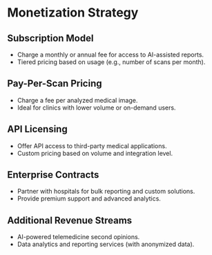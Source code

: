 # Monetization Strategy

## Subscription Model
- Charge a monthly or annual fee for access to AI-assisted reports.
- Tiered pricing based on usage (e.g., number of scans per month).

## Pay-Per-Scan Pricing
- Charge a fee per analyzed medical image.
- Ideal for clinics with lower volume or on-demand users.

## API Licensing
- Offer API access to third-party medical applications.
- Custom pricing based on volume and integration level.

## Enterprise Contracts
- Partner with hospitals for bulk reporting and custom solutions.
- Provide premium support and advanced analytics.

## Additional Revenue Streams
- AI-powered telemedicine second opinions.
- Data analytics and reporting services (with anonymized data).

